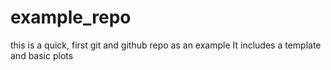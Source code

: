 # example_repo

this is a quick, first git and github repo as an example
It includes a template and basic plots
